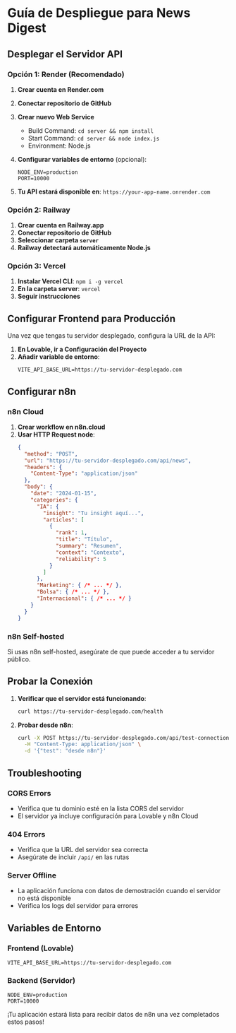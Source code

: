 
# Guía de Despliegue para News Digest

## Desplegar el Servidor API

### Opción 1: Render (Recomendado)

1. **Crear cuenta en Render.com**
2. **Conectar repositorio de GitHub**
3. **Crear nuevo Web Service**
   - Build Command: `cd server && npm install`
   - Start Command: `cd server && node index.js`
   - Environment: Node.js

4. **Configurar variables de entorno** (opcional):
   ```
   NODE_ENV=production
   PORT=10000
   ```

5. **Tu API estará disponible en**: `https://your-app-name.onrender.com`

### Opción 2: Railway

1. **Crear cuenta en Railway.app**
2. **Conectar repositorio de GitHub**
3. **Seleccionar carpeta `server`**
4. **Railway detectará automáticamente Node.js**

### Opción 3: Vercel

1. **Instalar Vercel CLI**: `npm i -g vercel`
2. **En la carpeta server**: `vercel`
3. **Seguir instrucciones**

## Configurar Frontend para Producción

Una vez que tengas tu servidor desplegado, configura la URL de la API:

1. **En Lovable, ir a Configuración del Proyecto**
2. **Añadir variable de entorno**:
   ```
   VITE_API_BASE_URL=https://tu-servidor-desplegado.com
   ```

## Configurar n8n

### n8n Cloud

1. **Crear workflow en n8n.cloud**
2. **Usar HTTP Request node**:
   ```json
   {
     "method": "POST",
     "url": "https://tu-servidor-desplegado.com/api/news",
     "headers": {
       "Content-Type": "application/json"
     },
     "body": {
       "date": "2024-01-15",
       "categories": {
         "IA": {
           "insight": "Tu insight aquí...",
           "articles": [
             {
               "rank": 1,
               "title": "Título",
               "summary": "Resumen",
               "context": "Contexto",
               "reliability": 5
             }
           ]
         },
         "Marketing": { /* ... */ },
         "Bolsa": { /* ... */ },
         "Internacional": { /* ... */ }
       }
     }
   }
   ```

### n8n Self-hosted

Si usas n8n self-hosted, asegúrate de que puede acceder a tu servidor público.

## Probar la Conexión

1. **Verificar que el servidor está funcionando**:
   ```bash
   curl https://tu-servidor-desplegado.com/health
   ```

2. **Probar desde n8n**:
   ```bash
   curl -X POST https://tu-servidor-desplegado.com/api/test-connection \
     -H "Content-Type: application/json" \
     -d '{"test": "desde n8n"}'
   ```

## Troubleshooting

### CORS Errors
- Verifica que tu dominio esté en la lista CORS del servidor
- El servidor ya incluye configuración para Lovable y n8n Cloud

### 404 Errors
- Verifica que la URL del servidor sea correcta
- Asegúrate de incluir `/api/` en las rutas

### Server Offline
- La aplicación funciona con datos de demostración cuando el servidor no está disponible
- Verifica los logs del servidor para errores

## Variables de Entorno

### Frontend (Lovable)
```
VITE_API_BASE_URL=https://tu-servidor-desplegado.com
```

### Backend (Servidor)
```
NODE_ENV=production
PORT=10000
```

¡Tu aplicación estará lista para recibir datos de n8n una vez completados estos pasos!
